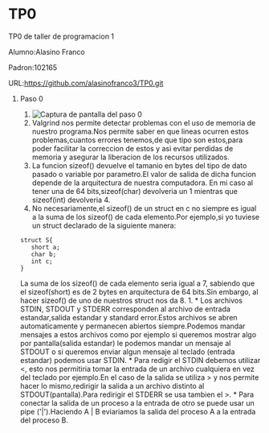 # TP0
TP0 de taller de programacion 1

Alumno:Alasino Franco

Padron:102165

URL:https://github.com/alasinofranco3/TP0.git

1. Paso 0
    1. ![Captura de pantalla del paso 0](https://user-images.githubusercontent.com/50004705/79463028-af581f80-7fce-11ea-9506-c177c84c679b.png)
    1.  Valgrind nos permite detectar problemas con el uso de memoria de nuestro programa.Nos permite saber en que lineas ocurren estos problemas,cuantos errores tenemos,de que tipo son estos,para poder facilitar la correccion de estos y asi evitar perdidas de memoria y asegurar la liberacion de los recursos utilizados.
    1. La funcion sizeof() devuelve el tamanio en bytes del tipo de dato pasado o variable por parametro.El valor de salida de dicha funcion depende de la arquitectura de nuestra computadora. En mi caso al tener una de 64 bits,sizeof(char) devolveria un 1 mientras que sizeof(int) devolveria 4.
    1. No necesariamente,el sizeof() de un struct en c no siempre es igual a la suma de los sizeof() de cada elemento.Por ejemplo,si yo tuviese un struct declarado de la siguiente manera:
    
    ```
    struct S{
	   short a;
	   char b;
	   int c;
    }

    ```
    La suma de los sizeof() de cada elemento seria igual a 7, sabiendo que el sizeof(short) es de 2 bytes en arquitectura de 64 bits.Sin embargo, al hacer sizeof() de uno de nuestros struct nos da 8.
    1. 
        * Los archivos STDIN, STDOUT y STDERR corresponden al archivo de entrada estandar,salida estandar y standard error.Estos archivos se abren automaticamente y permanecen abiertos siempre.Podemos mandar mensajes a estos archivos como por ejemplo si queremos mostrar algo por pantalla(salida estandar) le podemos mandar un mensaje al STDOUT o si queremos enviar algun mensaje al teclado (entrada estandar) podemos usar STDIN.
        * Para redigir el STDIN debemos utilizar <, esto nos permitiria tomar la entrada de un archivo cualquiera en vez del teclado por ejemplo.En el caso de la salida se utiliza >  y nos permite hacer lo mismo,redirigir la salida a un archivo distinto al STDOUT(pantalla).Para redirigir el STDERR se usa tambien el >.
        * Para conectar la salida de un proceso a la entrada de otro se puede usar un pipe ('|').Haciendo A | B eviariamos la salida del proceso A a la entrada del proceso B.


